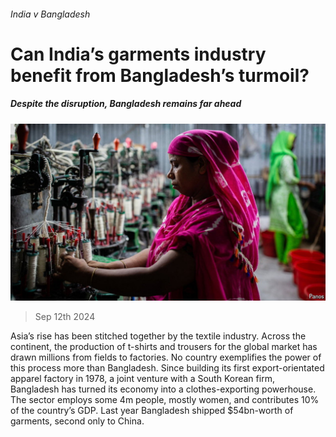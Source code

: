 ###### India v Bangladesh

# Can India’s garments industry benefit from Bangladesh’s turmoil? 

##### Despite the disruption, Bangladesh remains far ahead 

![image](images/20240914_ASP503.jpg) 

> Sep 12th 2024 

Asia’s rise has been stitched together by the textile industry. Across the continent, the production of t-shirts and trousers for the global market has drawn millions from fields to factories. No country exemplifies the power of this process more than Bangladesh. Since building its first export-orientated apparel factory in 1978, a joint venture with a South Korean firm, Bangladesh has turned its economy into a clothes-exporting powerhouse. The sector employs some 4m people, mostly women, and contributes 10% of the country’s GDP. Last year Bangladesh shipped $54bn-worth of garments, second only to China. 

